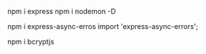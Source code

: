npm i express
npm i nodemon -D

npm i express-async-erros
import 'express-async-errors';


npm i bcryptjs